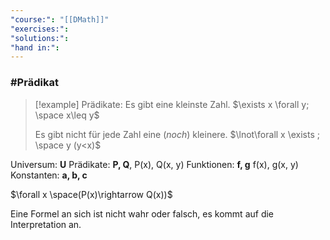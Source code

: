 ```yaml
---
"course:": "[[DMath]]"
"exercises:": 
"solutions:": 
"hand in:":
---
```



### #Prädikat

>[!example] Prädikate:
>Es gibt eine kleinste Zahl.
>$\exists x \forall y; \space x\leq y$
>
>Es gibt nicht für jede Zahl eine (*noch*) kleinere.
>$\lnot\forall x \exists ; \space y (y<x)$



Universum: **U**
Prädikate: **P, Q**, P(x), Q(x, y)
Funktionen: **f, g** f(x), g(x, y)
Konstanten: **a, b, c**

$\forall x \space(P(x)\rightarrow Q(x))$

Eine Formel an sich ist nicht wahr oder falsch, es kommt auf die Interpretation an.


